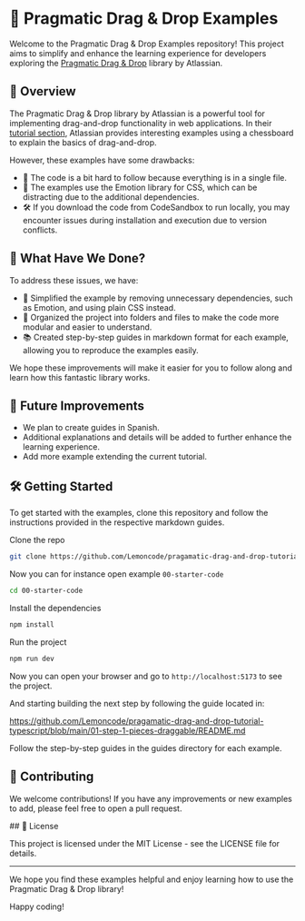 # 🧩 Pragmatic Drag & Drop Examples

Welcome to the Pragmatic Drag & Drop Examples repository! This project aims to simplify and enhance the learning experience for developers exploring the [Pragmatic Drag & Drop](https://github.com/atlassian/pragmatic-drag-and-drop) library by Atlassian.

## 📝 Overview

The Pragmatic Drag & Drop library by Atlassian is a powerful tool for implementing drag-and-drop functionality in web applications. In their [tutorial section](https://atlassian.design/components/pragmatic-drag-and-drop/tutorial), Atlassian provides interesting examples using a chessboard to explain the basics of drag-and-drop.

However, these examples have some drawbacks:

- 📄 The code is a bit hard to follow because everything is in a single file.
- 💄 The examples use the Emotion library for CSS, which can be distracting due to the additional dependencies.
- 🛠️ If you download the code from CodeSandbox to run locally, you may encounter issues during installation and execution due to version conflicts.

## 🔧 What Have We Done?

To address these issues, we have:

- 🧹 Simplified the example by removing unnecessary dependencies, such as Emotion, and using plain CSS instead.
- 📂 Organized the project into folders and files to make the code more modular and easier to understand.
- 📚 Created step-by-step guides in markdown format for each example, allowing you to reproduce the examples easily.

We hope these improvements will make it easier for you to follow along and learn how this fantastic library works.

## 🔮 Future Improvements

- We plan to create guides in Spanish.
- Additional explanations and details will be added to further enhance the learning experience.
- Add more example extending the current tutorial.

## 🛠️ Getting Started

To get started with the examples, clone this repository and follow the instructions provided in the respective markdown guides.

Clone the repo

```sh
git clone https://github.com/Lemoncode/pragamatic-drag-and-drop-tutorial-typescript.git
```

Now you can for instance open example `00-starter-code`

```sh
cd 00-starter-code
```

Install the dependencies

```sh
npm install
```

Run the project

```sh
npm run dev
```

Now you can open your browser and go to `http://localhost:5173` to see the project.

And starting building the next step by following the guide located in:

https://github.com/Lemoncode/pragamatic-drag-and-drop-tutorial-typescript/blob/main/01-step-1-pieces-draggable/README.md

Follow the step-by-step guides in the guides directory for each example.

## 🤝 Contributing

We welcome contributions! If you have any improvements or new examples to add, please feel free to open a pull request.

## 📜 License

This project is licensed under the MIT License - see the LICENSE file for details.

---

We hope you find these examples helpful and enjoy learning how to use the Pragmatic Drag & Drop library!

Happy coding!
